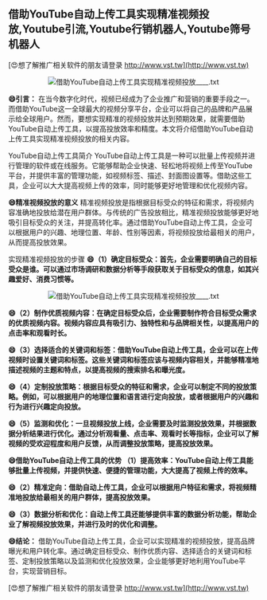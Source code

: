 ## **借助YouTube自动上传工具实现精准视频投放,Youtube引流,Youtube行销机器人,Youtube筛号机器人**

[😍想了解推广相关软件的朋友请登录 http://www.vst.tw](http://www.vst.tw)

 <center><img src="https://vst.tw/MP4/tuiguang/png/5.png" alt="借助YouTube自动上传工具实现精准视频投放____.txt"></center>

**😄引言：**
在当今数字化时代，视频已经成为了企业推广和营销的重要手段之一。而借助YouTube这一全球最大的视频分享平台，企业可以将自己的品牌和产品展示给全球用户。然而，要想实现精准的视频投放并达到预期效果，就需要借助YouTube自动上传工具，以提高投放效率和精度。本文将介绍借助YouTube自动上传工具实现精准视频投放的相关内容。

YouTube自动上传工具简介
YouTube自动上传工具是一种可以批量上传视频并进行管理的软件或在线服务。它能够帮助企业快速、轻松地将视频上传至YouTube平台，并提供丰富的管理功能，如视频标签、描述、封面图设置等。借助这些工具，企业可以大大提高视频上传的效率，同时能够更好地管理和优化视频内容。

**😄精准视频投放的意义**
精准视频投放是指根据目标受众的特征和需求，将视频内容准确地投放给潜在用户群体。与传统的广告投放相比，精准视频投放能够更好地吸引目标受众的关注，并提高转化率。通过借助YouTube自动上传工具，企业可以根据用户的兴趣、地理位置、年龄、性别等因素，将视频投放给最相关的用户，从而提高投放效果。

实现精准视频投放的步骤
**😄（1）确定目标受众：首先，企业需要明确自己的目标受众是谁。可以通过市场调研和数据分析等手段获取关于目标受众的信息，如其兴趣爱好、消费习惯等。**

 <center><img src="https://vst.tw/MP4/tuiguang/png/6.png" alt="借助YouTube自动上传工具实现精准视频投放____.txt"></center>

**😄（2）制作优质视频内容：在确定目标受众后，企业需要制作符合目标受众需求的优质视频内容。视频内容应具有吸引力、独特性和与品牌相关性，以提高用户的点击率和观看时长。**

**😄（3）选择适合的关键词和标签：借助YouTube自动上传工具，企业可以在上传视频时设置关键词和标签。这些关键词和标签应该与视频内容相关，并能够精准地描述视频的主题和特点，以提高视频的搜索排名和曝光度。**

**😄（4）定制投放策略：根据目标受众的特征和需求，企业可以制定不同的投放策略。例如，可以根据用户的地理位置和语言进行定向投放，或者根据用户的兴趣和行为进行兴趣定向投放。**

**😄（5）监测和优化：一旦视频投放上线，企业需要及时监测投放效果，并根据数据分析结果进行优化。通过分析观看量、点击率、观看时长等指标，企业可以了解视频的受欢迎程度和用户反馈，从而调整投放策略，提高投放效果。**

**😄借助YouTube自动上传工具的优势 （1）提高效率：YouTube自动上传工具能够批量上传视频，并提供快速、便捷的管理功能，大大提高了视频上传的效率。**

**😄（2）精准定向：借助自动上传工具，企业可以根据用户特征和需求，将视频精准地投放给最相关的用户群体，提高投放效果。**

**😄（3）数据分析和优化：自动上传工具还能够提供丰富的数据分析功能，帮助企业了解视频投放效果，并进行及时的优化和调整。**

**😄结论：**
借助YouTube自动上传工具，企业可以实现精准的视频投放，提高品牌曝光和用户转化率。通过确定目标受众、制作优质内容、选择适合的关键词和标签、定制投放策略以及监测和优化投放效果，企业能够更好地利用YouTube平台，实现营销目标。

[😍想了解推广相关软件的朋友请登录 http://www.vst.tw](http://www.vst.tw)



